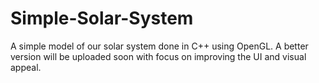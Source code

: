 # Simple-Solar-System
A simple model of our solar system done in C++ using OpenGL. A better version will be uploaded soon with focus on improving the UI and visual appeal.

